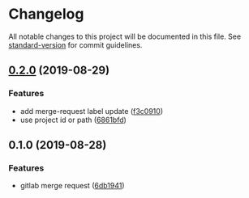 # Changelog

All notable changes to this project will be documented in this file. See [standard-version](https://github.com/conventional-changelog/standard-version) for commit guidelines.

## [0.2.0](https://github.com/stasson/glit/compare/v0.1.0...v0.2.0) (2019-08-29)


### Features

* add merge-request label update ([f3c0910](https://github.com/stasson/glit/commit/f3c0910))
* use project id or path ([6861bfd](https://github.com/stasson/glit/commit/6861bfd))



## 0.1.0 (2019-08-28)


### Features

* gitlab merge request ([6db1941](https://github.com/stasson/glit/commit/6db1941))
